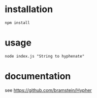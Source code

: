 # installation

`npm install`

# usage

`node index.js "String to hyphenate"`

# documentation

see https://github.com/bramstein/Hypher
